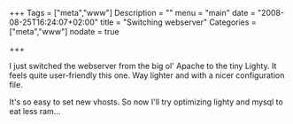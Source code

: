+++
Tags = ["meta","www"]
Description = ""
menu = "main"
date = "2008-08-25T16:24:07+02:00"
title = "Switching webserver"
Categories = ["meta","www"]
nodate = true

+++

I just switched the webserver from the big ol' Apache to the tiny Lighty. It feels quite user-friendly this one. Way lighter and with a nicer configuration file.

It's so easy to set new vhosts. So now I'll try optimizing lighty and mysql to eat less ram…
